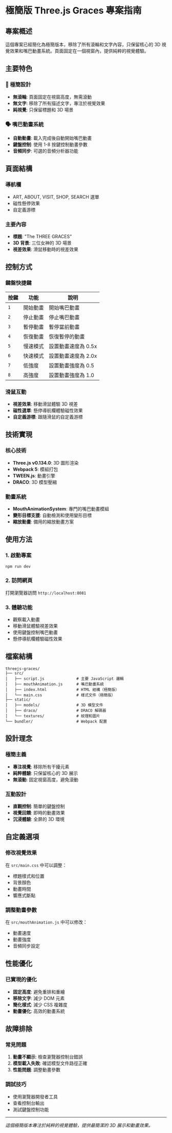 # 極簡版 Three.js Graces 專案指南

## 專案概述

這個專案已經簡化為極簡版本，移除了所有滾輪和文字內容，只保留核心的 3D 視覺效果和嘴巴動畫系統。頁面固定在一個視窗內，提供純粹的視覺體驗。

## 主要特色

### 🎨 極簡設計
- **無滾輪**: 頁面固定在視窗高度，無需滾動
- **無文字**: 移除了所有描述文字，專注於視覺效果
- **純視覺**: 只保留標題和 3D 場景

### 🗣️ 嘴巴動畫系統
- **自動動畫**: 載入完成後自動開始嘴巴動畫
- **鍵盤控制**: 使用 1-8 按鍵控制動畫參數
- **音頻同步**: 可選的音頻分析器功能

## 頁面結構

### 導航欄
- ART, ABOUT, VISIT, SHOP, SEARCH 選單
- 磁性懸停效果
- 自定義游標

### 主要內容
- **標題**: "The THREE GRACES"
- **3D 背景**: 三位女神的 3D 場景
- **視差效果**: 滑鼠移動時的視差效果

## 控制方式

### 鍵盤快捷鍵
| 按鍵 | 功能 | 說明 |
|------|------|------|
| `1` | 開始動畫 | 開始嘴巴動畫 |
| `2` | 停止動畫 | 停止嘴巴動畫 |
| `3` | 暫停動畫 | 暫停當前動畫 |
| `4` | 恢復動畫 | 恢復暫停的動畫 |
| `5` | 慢速模式 | 設置動畫速度為 0.5x |
| `6` | 快速模式 | 設置動畫速度為 2.0x |
| `7` | 低強度 | 設置動畫強度為 0.5 |
| `8` | 高強度 | 設置動畫強度為 1.0 |

### 滑鼠互動
- **視差效果**: 移動滑鼠體驗 3D 視差
- **磁性選單**: 懸停導航欄體驗磁性效果
- **自定義游標**: 跟隨滑鼠的自定義游標

## 技術實現

### 核心技術
- **Three.js v0.134.0**: 3D 圖形渲染
- **Webpack 5**: 模組打包
- **TWEEN.js**: 動畫引擎
- **DRACO**: 3D 模型壓縮

### 動畫系統
- **MouthAnimationSystem**: 專門的嘴巴動畫模組
- **變形目標支援**: 自動檢測和使用變形目標
- **縮放動畫**: 備用的縮放動畫方案

## 使用方法

### 1. 啟動專案
```bash
npm run dev
```

### 2. 訪問網頁
打開瀏覽器訪問 `http://localhost:8081`

### 3. 體驗功能
- 觀察載入動畫
- 移動滑鼠體驗視差效果
- 使用鍵盤控制嘴巴動畫
- 懸停導航欄體驗磁性效果

## 檔案結構

```
threejs-graces/
├── src/
│   ├── script.js              # 主要 JavaScript 邏輯
│   ├── mouthAnimation.js      # 嘴巴動畫系統
│   ├── index.html             # HTML 結構（極簡版）
│   └── main.css               # 樣式文件（極簡版）
├── static/
│   ├── models/                # 3D 模型文件
│   ├── draco/                 # DRACO 解碼器
│   └── textures/              # 紋理和圖片
└── bundler/                   # Webpack 配置
```

## 設計理念

### 極簡主義
- **專注視覺**: 移除所有干擾元素
- **純粹體驗**: 只保留核心的 3D 展示
- **無滾動**: 固定視窗高度，避免滾動

### 互動設計
- **直觀控制**: 簡單的鍵盤控制
- **視覺回饋**: 即時的動畫效果
- **沉浸體驗**: 全屏的 3D 環境

## 自定義選項

### 修改視覺效果
在 `src/main.css` 中可以調整：
- 標題樣式和位置
- 背景顏色
- 動畫時間
- 響應式斷點

### 調整動畫參數
在 `src/mouthAnimation.js` 中可以修改：
- 動畫速度
- 動畫強度
- 音頻同步設定

## 性能優化

### 已實現的優化
- **固定高度**: 避免重排和重繪
- **移除文字**: 減少 DOM 元素
- **簡化樣式**: 減少 CSS 複雜度
- **動畫優化**: 高效的動畫系統

## 故障排除

### 常見問題
1. **動畫不顯示**: 檢查瀏覽器控制台錯誤
2. **模型載入失敗**: 確認模型文件路徑正確
3. **性能問題**: 調整動畫參數

### 調試技巧
- 使用瀏覽器開發者工具
- 查看控制台輸出
- 測試鍵盤控制功能

---

*這個極簡版本專注於純粹的視覺體驗，提供最簡潔的 3D 展示和動畫效果。* 